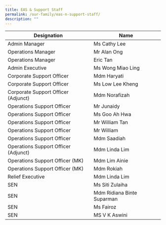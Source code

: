 ```yaml
---
title: EAS & Support Staff
permalink: /our-family/eas-n-support-staff/
description: ""
---
```

| Designation | Name 
| -------- | -------- 
| Admin Manager    | Ms Cathy Lee
Operations Manager | Mr Alan Ong
Operations Manager | Eric Tan
Admin Executive | Ms Wong Miao Ling
Corporate Support Officer | Mdm Haryati
Corporate Support Officer | Ms Low Lee Kheng
Corporate Support Officer (Adjunct) | Mdm Norafizah
Operations Support Officer | Mr Junaidy
Operations Support Officer | Ms Goo Ah Hwa
Operations Support Officer | Mr William Tan
Operations Support Officer | Mr William
Operations Support Officer | Mdm Saadiah
Operations Support Officer (Adjunct) | Mdm Linda Lim
Operations Support Officer (MK) | Mdm Lim Ainie
Operations Support Officer (MK) | Mdm Rokiah
Relief Executive | Mdm Linda Lim
SEN | Ms Siti Zulaiha
SEN | Mdm Ridiana Binte Suparman
SEN | Ms Fairoz
SEN | MS V K Aswini